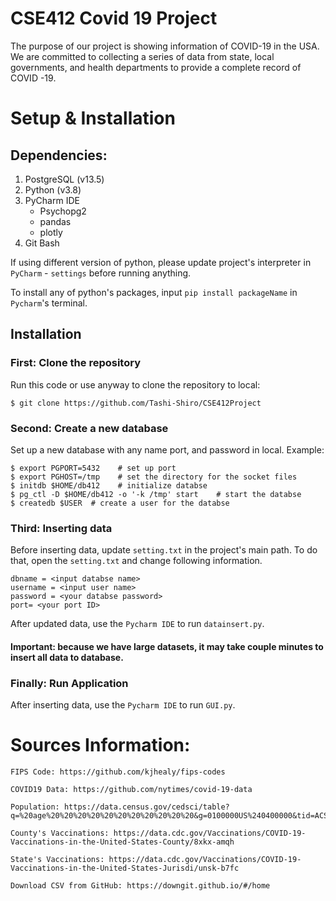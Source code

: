 # CSE412 Covid 19 Project
The purpose of our project is showing information of COVID-19 in the USA.
We are committed to collecting a series of data from state, 
local governments, and health departments to provide a complete record of COVID -19.

# Setup & Installation

## Dependencies:
1. PostgreSQL (v13.5)
2. Python (v3.8)
3. PyCharm IDE
   - Psychopg2
   - pandas
   - plotly
4. Git Bash

If using different version of python, please update project's interpreter in `PyCharm` - `settings` before running anything.

To install any of python's packages, input `pip install packageName` in `Pycharm`'s terminal.

## Installation

### First: Clone the repository
Run this code or use anyway to clone the repository to local:

    $ git clone https://github.com/Tashi-Shiro/CSE412Project

### Second: Create a new database
Set up a new database with any name port, and password in local. Example:

    $ export PGPORT=5432    # set up port
    $ export PGHOST=/tmp    # set the directory for the socket files
    $ initdb $HOME/db412    # initialize databse
    $ pg_ctl -D $HOME/db412 -o '-k /tmp' start    # start the databse
    $ createdb $USER  # create a user for the databse

### Third: Inserting data
Before inserting data, update `setting.txt` in the project's main path. To do that,
open the `setting.txt` and change following information.

    dbname = <input databse name>
    username = <input user name>
    password = <your databse password>
    port= <your port ID>

After updated data, use the `Pycharm IDE` to run `datainsert.py`. 

#### Important: because we have large datasets, it may take couple minutes to insert all data to database.

### Finally: Run Application
After inserting data, use the `Pycharm IDE` to run `GUI.py`.

# Sources Information:

    FIPS Code: https://github.com/kjhealy/fips-codes
  
    COVID19 Data: https://github.com/nytimes/covid-19-data
    
    Population: https://data.census.gov/cedsci/table?q=%20age%20%20%20%20%20%20%20%20%20%20%20&g=0100000US%240400000&tid=ACSDP1Y2019.DP05&moe=false&hidePreview=true
    
    County's Vaccinations: https://data.cdc.gov/Vaccinations/COVID-19-Vaccinations-in-the-United-States-County/8xkx-amqh
    
    State's Vaccinations: https://data.cdc.gov/Vaccinations/COVID-19-Vaccinations-in-the-United-States-Jurisdi/unsk-b7fc
  
    Download CSV from GitHub: https://downgit.github.io/#/home
